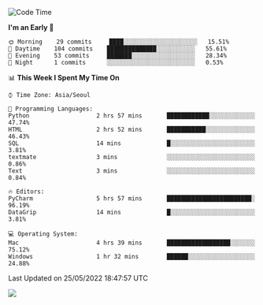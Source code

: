  <!--START_SECTION:waka-->
![Code Time](http://img.shields.io/badge/Code%20Time-213%20hrs%2019%20mins-blue)

**I'm an Early 🐤** 

```text
🌞 Morning    29 commits     ████░░░░░░░░░░░░░░░░░░░░░   15.51% 
🌆 Daytime    104 commits    ██████████████░░░░░░░░░░░   55.61% 
🌃 Evening    53 commits     ███████░░░░░░░░░░░░░░░░░░   28.34% 
🌙 Night      1 commits      ░░░░░░░░░░░░░░░░░░░░░░░░░   0.53%

```


📊 **This Week I Spent My Time On** 

```text
⌚︎ Time Zone: Asia/Seoul

💬 Programming Languages: 
Python                   2 hrs 57 mins       ████████████░░░░░░░░░░░░░   47.74% 
HTML                     2 hrs 52 mins       ███████████░░░░░░░░░░░░░░   46.43% 
SQL                      14 mins             █░░░░░░░░░░░░░░░░░░░░░░░░   3.81% 
textmate                 3 mins              ░░░░░░░░░░░░░░░░░░░░░░░░░   0.86% 
Text                     3 mins              ░░░░░░░░░░░░░░░░░░░░░░░░░   0.84%

🔥 Editors: 
PyCharm                  5 hrs 57 mins       ████████████████████████░   96.19% 
DataGrip                 14 mins             █░░░░░░░░░░░░░░░░░░░░░░░░   3.81%

💻 Operating System: 
Mac                      4 hrs 39 mins       ██████████████████░░░░░░░   75.12% 
Windows                  1 hr 32 mins        ██████░░░░░░░░░░░░░░░░░░░   24.88%

```


 Last Updated on 25/05/2022 18:47:57 UTC
<!--END_SECTION:waka-->

<a href="https://opgc.me/#/users/tnlvof" target="_blank"><img src="https://api.opgc.me/githubs/users/tnlvof/tag/?theme=basic" /></a>
